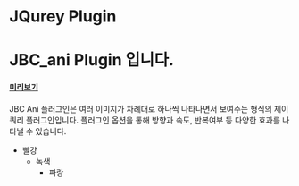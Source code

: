 JQurey Plugin
============
JBC_ani Plugin 입니다.
============
#### [미리보기](http://chaos0425.dothome.co.kr/jbc_plugin/index.html)

JBC Ani 플러그인은 여러 이미지가 차례대로 하나씩 나타나면서 보여주는 형식의 제이쿼리 플러그인입니다.
플러그인 옵션을 통해 방향과 속도, 반복여부 등 다양한 효과를 나타낼 수 있습니다.

+ 빨강
  + 녹색
    + 파랑
